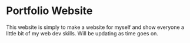 # Portfolio Website

This website is simply to make a website for myself and show everyone a little bit of my web dev skills. Will be updating as time goes on.
